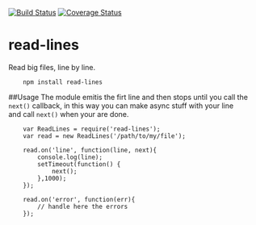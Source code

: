 [![Build Status](https://travis-ci.org/alfonsodev/read-lines.png?branch=master)](https://travis-ci.org/alfonsodev/read-lines) [![Coverage Status](https://coveralls.io/repos/alfonsodev/read-lines/badge.png)](https://coveralls.io/r/alfonsodev/read-lines)

read-lines
============
Read big files, line by line.

		npm install read-lines

##Usage
The module emitis the firt line and then stops until you call the  
```next()``` callback, in this way you can make async stuff with your line  
and call ```next()``` when your are done.  

		var ReadLines = require('read-lines');
		var read = new ReadLines('/path/to/my/file');

		read.on('line', function(line, next){
			console.log(line);
			setTimeout(function() {
				next();
			},1000);
		});

		read.on('error', function(err){
			// handle here the errors
		});
